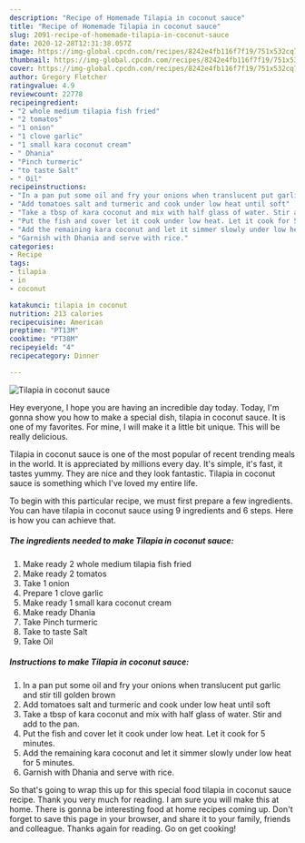 ```yaml
---
description: "Recipe of Homemade Tilapia in coconut sauce"
title: "Recipe of Homemade Tilapia in coconut sauce"
slug: 2091-recipe-of-homemade-tilapia-in-coconut-sauce
date: 2020-12-28T12:31:38.057Z
image: https://img-global.cpcdn.com/recipes/8242e4fb116f7f19/751x532cq70/tilapia-in-coconut-sauce-recipe-main-photo.jpg
thumbnail: https://img-global.cpcdn.com/recipes/8242e4fb116f7f19/751x532cq70/tilapia-in-coconut-sauce-recipe-main-photo.jpg
cover: https://img-global.cpcdn.com/recipes/8242e4fb116f7f19/751x532cq70/tilapia-in-coconut-sauce-recipe-main-photo.jpg
author: Gregory Fletcher
ratingvalue: 4.9
reviewcount: 22778
recipeingredient:
- "2 whole medium tilapia fish fried"
- "2 tomatos"
- "1 onion"
- "1 clove garlic"
- "1 small kara coconut cream"
- " Dhania"
- "Pinch turmeric"
- "to taste Salt"
- " Oil"
recipeinstructions:
- "In a pan put some oil and fry your onions when translucent put garlic and stir till golden brown"
- "Add tomatoes salt and turmeric and cook under low heat until soft"
- "Take a tbsp of kara coconut and mix with half glass of water. Stir and add to the pan."
- "Put the fish and cover let it cook under low heat. Let it cook for 5 minutes."
- "Add the remaining kara coconut and let it simmer slowly under low heat for 5 minutes."
- "Garnish with Dhania and serve with rice."
categories:
- Recipe
tags:
- tilapia
- in
- coconut

katakunci: tilapia in coconut 
nutrition: 213 calories
recipecuisine: American
preptime: "PT13M"
cooktime: "PT38M"
recipeyield: "4"
recipecategory: Dinner

---
```



![Tilapia in coconut sauce](https://img-global.cpcdn.com/recipes/8242e4fb116f7f19/751x532cq70/tilapia-in-coconut-sauce-recipe-main-photo.jpg)

Hey everyone, I hope you are having an incredible day today. Today, I'm gonna show you how to make a special dish, tilapia in coconut sauce. It is one of my favorites. For mine, I will make it a little bit unique. This will be really delicious.



Tilapia in coconut sauce is one of the most popular of recent trending meals in the world. It is appreciated by millions every day. It's simple, it's fast, it tastes yummy. They are nice and they look fantastic. Tilapia in coconut sauce is something which I've loved my entire life.


To begin with this particular recipe, we must first prepare a few ingredients. You can have tilapia in coconut sauce using 9 ingredients and 6 steps. Here is how you can achieve that.

<!--inarticleads1-->

##### The ingredients needed to make Tilapia in coconut sauce:

1. Make ready 2 whole medium tilapia fish fried
1. Make ready 2 tomatos
1. Take 1 onion
1. Prepare 1 clove garlic
1. Make ready 1 small kara coconut cream
1. Make ready  Dhania
1. Take Pinch turmeric
1. Take to taste Salt
1. Take  Oil




<!--inarticleads2-->

##### Instructions to make Tilapia in coconut sauce:

1. In a pan put some oil and fry your onions when translucent put garlic and stir till golden brown
1. Add tomatoes salt and turmeric and cook under low heat until soft
1. Take a tbsp of kara coconut and mix with half glass of water. Stir and add to the pan.
1. Put the fish and cover let it cook under low heat. Let it cook for 5 minutes.
1. Add the remaining kara coconut and let it simmer slowly under low heat for 5 minutes.
1. Garnish with Dhania and serve with rice.




So that's going to wrap this up for this special food tilapia in coconut sauce recipe. Thank you very much for reading. I am sure you will make this at home. There is gonna be interesting food at home recipes coming up. Don't forget to save this page in your browser, and share it to your family, friends and colleague. Thanks again for reading. Go on get cooking!
